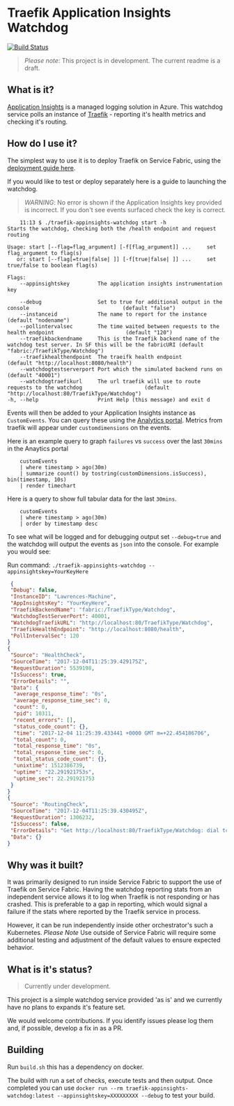 Traefik Application Insights Watchdog
=============

[![Build Status](https://travis-ci.org/lawrencegripper/traefik-appinsights-watchdog.svg?branch=master)](https://travis-ci.org/lawrencegripper/traefik-appinsights-watchdog)

> *Please note*: This project is in development. The current readme is a draft. 

## What is it?

[Application Insights](https://azure.microsoft.com/en-us/services/application-insights/) is a managed logging solution in Azure. This watchdog service polls an instance of [Traefik](https://docs.traefik.io/) - reporting it's health metrics and checking it's routing.

## How do I use it?

The simplest way to use it is to deploy Traefik on Service Fabric, using the [deployment guide here](https://aka.ms/traefikonsf).

If you would like to test or deploy separately here is a guide to launching the watchdog.

> *WARNING*: No error is shown if the Application Insights key provided is incorrect. If you don't see events surfaced check the key is correct.

``` text
    11:13 $ ./traefik-appinsights-watchdog start -h
Starts the watchdog, checking both the /health endpoint and request routing

Usage: start [--flag=flag_argument] [-f[flag_argument]] ...     set flag_argument to flag(s)
   or: start [--flag[=true|false| ]] [-f[true|false| ]] ...     set true/false to boolean flag(s)

Flags:
    --appinsightskey         The application insights instrumentation key

    --debug                  Set to true for additional output in the console                              (default "false")
    --instanceid             The name to report for the instance                                           (default "nodename")
    --pollintervalsec        The time waited between requests to the health endpoint                       (default "120")
    --traefikbackendname     This is the Traefik backend name of the watchdog test server. In SF this will be the fabricURI (default "fabric:/TraefikType/Watchdog")
    --traefikhealthendpoint  The traeifk health endpoint                                                   (default "http://localhost:8080/health")
    --watchdogtestserverport Port which the simulated backend runs on                                      (default "40001")
    --watchdogtraefikurl     The url traefik will use to route requests to the watchdog                    (default "http://localhost:80/TraefikType/Watchdog")
-h, --help                   Print Help (this message) and exit d
```

Events will then be added to your Application Insights instance as `CustomEvents`. You can query these using the [Analytics portal](https://docs.microsoft.com/en-us/azure/application-insights/app-insights-analytics). Metrics from traefik will appear under `customdimensions` on the events. 

Here is an example query to graph `failures` vs `success` over the last `30mins` in the Anaytics portal 

```
    customEvents 
    | where timestamp > ago(30m)  
    | summarize count() by tostring(customDimensions.isSuccess), bin(timestamp, 10s)
    | render timechart 
```

Here is a query to show full tabular data for the last `30mins`. 

```
    customEvents 
    | where timestamp > ago(30m) 
    | order by timestamp desc 
```

To see what will be logged and for debugging output set `--debug=true` and the watchdog will output the events as `json` into the console. For example you would see:

Run command: `./traefik-appinsights-watchdog --appinsightskey=YourKeyHere`

``` json
 {
 "Debug": false,
 "InstanceID": "Lawrences-Machine",
 "AppInsightsKey": "YourKeyHere",
 "TraefikBackendName": "fabric:/TraefikType/Watchdog",
 "WatchdogTestServerPort": 40001,
 "WatchdogTraefikURL": "http://localhost:80/TraefikType/Watchdog",
 "TraefikHealthEndpoint": "http://localhost:8080/health",
 "PollIntervalSec": 120
}
{
 "Source": "HealthCheck",
 "SourceTime": "2017-12-04T11:25:39.429175Z",
 "RequestDuration": 5539198,
 "IsSuccess": true,
 "ErrorDetails": "",
 "Data": {
  "average_response_time": "0s",
  "average_response_time_sec": 0,
  "count": 0,
  "pid": 10311,
  "recent_errors": [],
  "status_code_count": {},
  "time": "2017-12-04 11:25:39.433441 +0000 GMT m=+22.454186706",
  "total_count": 0,
  "total_response_time": "0s",
  "total_response_time_sec": 0,
  "total_status_code_count": {},
  "unixtime": 1512386739,
  "uptime": "22.291921753s",
  "uptime_sec": 22.291921753
 }
}
{
 "Source": "RoutingCheck",
 "SourceTime": "2017-12-04T11:25:39.430495Z",
 "RequestDuration": 1306232,
 "IsSuccess": false,
 "ErrorDetails": "Get http://localhost:80/TraefikType/Watchdog: dial tcp [::1]:80: getsockopt: connection refused",
 "Data": {}
}
```

## Why was it built?

It was primarily designed to run inside Service Fabric to support the use of Traefik on Service Fabric. Having the watchdog reporting stats from an independent service allows it to log when Traefik is not responding or has crashed. This is preferable to a gap in reporting, which would signal a failure if the stats where reported by the Traefik service in process.

However, it can be run independently inside other orchestrator's such a Kubernetes. *Please Note* Use outside of Service Fabric will require some additional testing and adjustment of the default values to ensure expected behavior.

## What is it's status?

> Currently under development.

This project is a simple watchdog service provided 'as is' and we currently have no plans to expands it's feature set.

We would welcome contributions. If you identify issues please log them and, if possible, develop a fix in as a PR.

## Building

Run `build.sh` this has a dependency on docker.

The build with run a set of checks, execute tests and then output. Once completed you can use `docker run --rm traefik-appinsights-watchdog:latest --appinsightskey=XXXXXXXXX --debug` to test your build.

